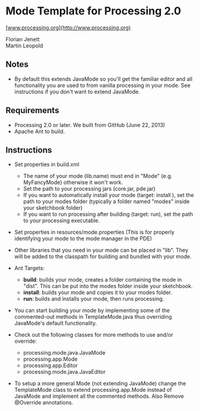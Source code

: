 Mode Template for Processing 2.0
================================

[www.processing.org](http://www.processing.org)

Florian Jenett<br />
Martin Leopold

Notes
-----
* By default this extends JavaMode so you'll get the familiar editor and all functionality you are used to from vanilla processing in your mode. See instructions if you don't want to extend JavaMode.

Requirements
------------
* Processing 2.0 or later. We built from GitHub (June 22, 2013)
* Apache Ant to build.

Instructions
------------
* Set properties in build.xml
    * The name of your mode (lib.name) must end in "Mode" (e.g. MyFancyMode) otherwise it won't work.
    * Set the path to your processing jars (core.jar, pde.jar)
    * If you want to automatically install your mode (target: install ), set the path to your modes folder (typically a folder named "modes" inside your sketchbook folder)
    * If you want to run processing after building (target: run), set the path to your processing executable.

* Set properties in resources/mode.properties (This is for properly identifying your mode to the mode manager in the PDE)

* Other libraries that you need in your mode can be placed in "lib". They will be added to the classpath for building and bundled with your mode.

* Ant Targets:
    * **build**: builds your mode, creates a folder containing the mode in "dist". This can be put into the modes folder inside your sketchbook.
    * **install**: builds your mode and copies it to your modes folder.
    * **run**: builds and installs your mode, then runs processing.

* You can start building your mode by implementing some of the commented-out methods in TemplateMode.java thus overriding JavaMode's default functionality.

* Check out the following classes for more methods to use and/or override:
    * processing.mode.java.JavaMode
    * processing.app.Mode
    * processing.app.Editor
    * processing.mode.java.JavaEditor

* To setup a more general Mode (not extending JavaMode) change the TemplateMode class to extend processing.app.Mode instead of JavaMode and implement all the commented methods. Also Remove @Override annotations.